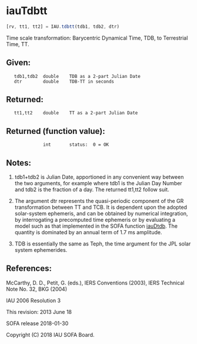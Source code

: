 # iauTdbtt

```js
[rv, tt1, tt2] = IAU.tdbtt(tdb1, tdb2, dtr)
```

Time scale transformation:  Barycentric Dynamical Time, TDB, to
Terrestrial Time, TT.

## Given:
```
   tdb1,tdb2  double    TDB as a 2-part Julian Date
   dtr        double    TDB-TT in seconds
```

## Returned:
```
   tt1,tt2    double    TT as a 2-part Julian Date
```

## Returned (function value):
```
              int       status:  0 = OK
```

## Notes:

1) tdb1+tdb2 is Julian Date, apportioned in any convenient way
   between the two arguments, for example where tdb1 is the Julian
   Day Number and tdb2 is the fraction of a day.  The returned
   tt1,tt2 follow suit.

2) The argument dtr represents the quasi-periodic component of the
   GR transformation between TT and TCB.  It is dependent upon the
   adopted solar-system ephemeris, and can be obtained by numerical
   integration, by interrogating a precomputed time ephemeris or by
   evaluating a model such as that implemented in the SOFA function
   [iauDtdb][1].   The quantity is dominated by an annual term of 1.7 ms
   amplitude.

3) TDB is essentially the same as Teph, the time argument for the
   JPL solar system ephemerides.

## References:

   McCarthy, D. D., Petit, G. (eds.), IERS Conventions (2003),
   IERS Technical Note No. 32, BKG (2004)

   IAU 2006 Resolution 3

This revision:  2013 June 18

SOFA release 2018-01-30

Copyright (C) 2018 IAU SOFA Board.

[1]: iau.dtdb.md
